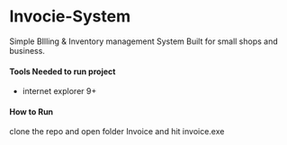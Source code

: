 # Invocie-System
Simple BIlling &amp; Inventory management System Built for small shops and business.

#### Tools Needed to run project
- internet explorer 9+

#### How to Run
clone the repo and open folder Invoice and hit invoice.exe
